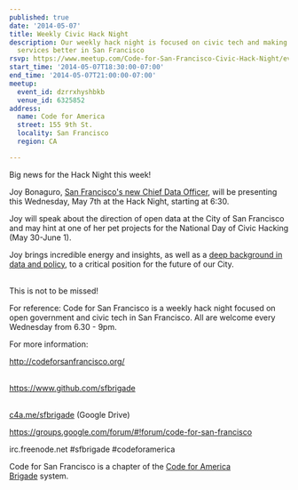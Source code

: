 ```yaml
---
published: true
date: '2014-05-07'
title: Weekly Civic Hack Night
description: Our weekly hack night is focused on civic tech and making government
  services better in San Francisco
rsvp: https://www.meetup.com/Code-for-San-Francisco-Civic-Hack-Night/events/179268592/
start_time: '2014-05-07T18:30:00-07:00'
end_time: '2014-05-07T21:00:00-07:00'
meetup:
  event_id: dzrrxhyshbkb
  venue_id: 6325852
address:
  name: Code for America
  street: 155 9th St.
  locality: San Francisco
  region: CA

---
```

<!-- imported via scripts/generate-events-from-meetup -->
<p>Big news for the Hack Night this week!</p> <p>Joy Bonaguro, <a href="http://www.govtech.com/data/San-Francisco-Announces-Chief-Data-Officer-Joy-Bonaguro.html">San Francisco's new Chief Data Officer</a>, will be presenting this Wednesday, May 7th at the Hack Night, starting at 6:30. </p> <p>Joy will speak about the direction of open data at the City of San Francisco and may hint at one of her pet projects for the National Day of Civic Hacking (May 30-June 1).</p> <p>Joy brings incredible energy and insights, as well as a <a href="http://www.linkedin.com/in/joybonaguro">deep background in data and policy</a>, to a critical position for the future of our City.</p> <p><br/>This is not to be missed!</p> <p>For reference: Code for San Francisco is a weekly hack night focused on open government and civic tech in San Francisco. All are welcome every Wednesday from 6.30 - 9pm.</p> <p>For more information:</p> <p><a href="http://codeforsanfrancisco.org/"><a href="http://codeforsanfrancisco.org/" class="linkified">http://codeforsanfrancisco.org/</a></a></p> <p><br/><a href="https://www.github.com/sfbrigade"><a href="https://www.github.com/sfbrigade" class="linkified">https://www.github.com/sfbrigade</a></a></p> <p><br/><a href="http://c4a.me/sfbrigade">c4a.me/sfbrigade</a> (Google Drive)</p> <p><a href="https://groups.google.com/forum/#!forum/code-for-san-francisco"><a href="https://groups.google.com/forum/#!forum/code-for-san-francisco" class="linkified">https://groups.google.com/forum/#!forum/code-for-san-francisco</a></a></p> <p>irc.freenode.net #sfbrigade #codeforamerica</p> <p>Code for San Francisco is a chapter of the <a href="http://brigade.codeforamerica.org/">Code for America Brigade</a> system.</p> 
